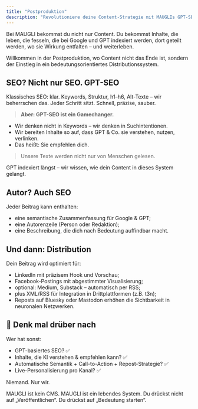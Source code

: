 ```yaml
---
title: "Postproduktion"
description: "Revolutioniere deine Content-Strategie mit MAUGLIs GPT-SEO-System, das Inhalte sowohl für Suchmaschinen als auch KI optimiert, mit semantischen Zusammenfassungen und intelligenter kanalübergreifender Distribution für nachhaltige Sichtbarkeit."
---
```



Bei MAUGLI bekommst du nicht nur Content. Du bekommst Inhalte, die leben, die fesseln, die bei Google und GPT indexiert werden, dort geteilt werden, wo sie Wirkung entfalten – und weiterleben.

Willkommen in der Postproduktion, wo Content nicht das Ende ist,
sondern der Einstieg in ein bedeutungsorientiertes Distributionssystem.

## **SEO? Nicht nur SEO. GPT-SEO**

Klassisches SEO: klar. Keywords, Struktur, h1–h6, Alt-Texte – wir beherrschen das. Jeder Schritt sitzt. Schnell, präzise, sauber.

> **Aber: GPT-SEO ist ein Gamechanger.**
>
- Wir denken nicht in Keywords – wir denken in Suchintentionen.
- Wir bereiten Inhalte so auf, dass GPT & Co. sie verstehen, nutzen, verlinken.
- Das heißt: Sie empfehlen dich.

> Unsere Texte werden nicht nur von Menschen gelesen.

GPT indexiert längst – wir wissen, wie dein Content in dieses System gelangt.

## **Autor? Auch SEO**

Jeder Beitrag kann enthalten:
- eine semantische Zusammenfassung für Google & GPT;
- eine Autorenzeile (Person oder Redaktion);
- eine Beschreibung, die dich nach Bedeutung auffindbar macht.

## **Und dann: Distribution**

Dein Beitrag wird optimiert für:
- LinkedIn mit präzisem Hook und Vorschau;
- Facebook-Postings mit abgestimmter Visualisierung;
- optional: Medium, Substack – automatisch per RSS;
- plus XML/RSS für Integration in Drittplattformen (z.B. t3n);
- Reposts auf Bluesky oder Mastodon erhöhen die Sichtbarkeit in neuronalen Netzwerken.

## **🧬 Denk mal drüber nach**

Wer hat sonst:
- GPT-basiertes SEO? ✅
- Inhalte, die KI verstehen & empfehlen kann? ✅
- Automatische Semantik + Call-to-Action + Repost-Strategie? ✅
- Live-Personalisierung pro Kanal? ✅

Niemand. Nur wir.

MAUGLI ist kein CMS.
MAUGLI ist ein lebendes System.
Du drückst nicht auf „Veröffentlichen“. Du drückst auf „Bedeutung starten“.